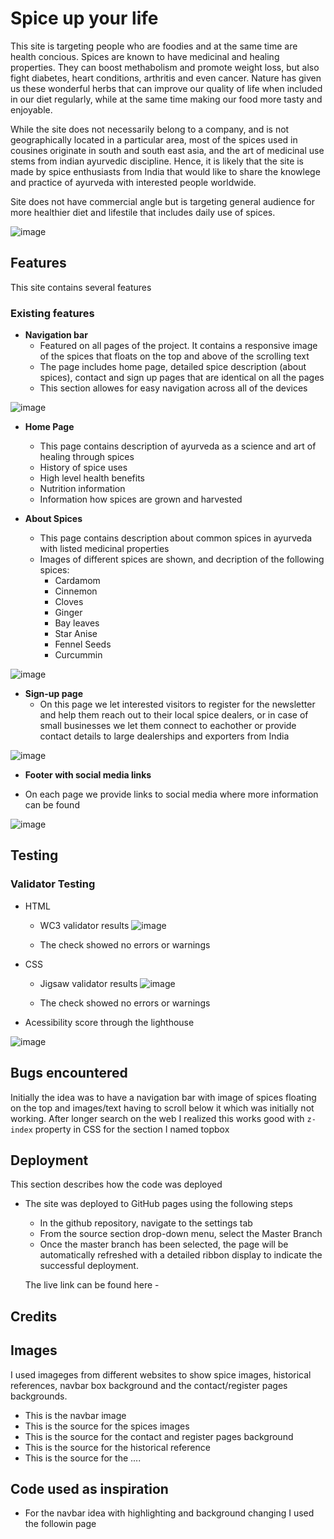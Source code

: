 


# Spice up your life

This site is targeting people who are foodies and at the same time are health concious. Spices are known to have medicinal and healing properties. They can boost methabolism and promote weight loss, but also fight diabetes, heart conditions, arthritis and even cancer. Nature has given us these wonderful herbs that can improve our quality of life when included in our diet regularly, while at the same time making our food more tasty and enjoyable.

While the site does not necessarily belong to a company, and is not geographically located in a particular area, most of the spices used in cousines originate in south and south east asia, and the art of medicinal use stems from indian ayurvedic discipline. Hence, it is likely that the site is made by spice enthusiasts from India that would like to share the knowlege and practice of ayurveda with interested people worldwide. 

Site does not have commercial angle but is targeting general audience for more healthier diet and lifestile that includes daily use of spices. 

![image](https://user-images.githubusercontent.com/18726183/131258560-c6da0ec4-d152-40dc-a7ba-406ac1d4057b.png)

## Features

This site contains several features

### Existing features

- __Navigation bar__
    - Featured on all pages of the project. It contains a responsive image of the spices that floats on the top and above of the scrolling text
    - The page includes home page, detailed spice description (about spices), contact and sign up pages that are identical on all the pages
    - This section allowes for easy navigation across all of the devices

![image](https://user-images.githubusercontent.com/18726183/131258599-d84eb5a9-9513-4d1d-a4d7-4da42a06380b.png)


- __Home Page__
  - This page contains description of ayurveda as a science and art of healing through spices
  - History of spice uses
  - High level health benefits
  - Nutrition information
  - Information how spices are grown and harvested

- __About Spices__

  - This page contains description about common spices in ayurveda with listed medicinal properties
  - Images of different spices are shown, and decription of the following spices:
    - Cardamom
    - Cinnemon
    - Cloves
    - Ginger
    - Bay leaves
    - Star Anise
    - Fennel Seeds
    - Curcummin

![image](https://user-images.githubusercontent.com/18726183/131258655-93d5935b-8ae9-405f-952d-e4f4b6fc0869.png) 



- __Sign-up page__
  - On this page we let interested visitors to register for the newsletter and help them reach out to their local spice dealers, or in case of small businesses we let them connect to eachother or provide contact details to large dealerships and exporters from India

![image](https://user-images.githubusercontent.com/18726183/131258846-048012c5-78b3-4d91-a54d-c1b87789e930.png)

 - __Footer with social media links__
 
 - On each page we provide links to social media where more information can be found
 
 ![image](https://user-images.githubusercontent.com/18726183/131258897-a1d4cc4f-4465-4dcb-928b-0bb902e7a00a.png)


## Testing

### Validator Testing

- HTML
    - WC3 validator results
     ![image](https://user-images.githubusercontent.com/18726183/131259203-1f5a52af-5b60-42b5-8b6e-e187107f7c50.png)

    - The check showed no errors or warnings

- CSS
    - Jigsaw validator results
![image](https://user-images.githubusercontent.com/18726183/131259343-dc420ffa-1b2f-442c-b626-d8bf943dbe16.png)

    - The check showed no errors or warnings
    
 - Acessibility score through the lighthouse

![image](https://user-images.githubusercontent.com/18726183/131259529-2c7d9e41-9a49-49cf-b718-a18d4fbc3106.png)




## Bugs encountered

Initially the idea was to have a navigation bar with image of spices floating on the top and images/text having to scroll below it which was initially not working. After longer search on the web I realized this works good with ```z-index``` property in CSS for the section I named topbox

## Deployment

This section describes how the code was deployed

- The site was deployed to GitHub pages using the following steps
  - In the github repository, navigate to the settings tab
  - From the source section drop-down menu, select the Master Branch
  - Once the master branch has been selected, the page will be automatically refreshed with a detailed ribbon display to indicate the successful deployment.

  The live link can be found here - 

## Credits 

## Images 
I used imageges from different websites to show spice images, historical references, navbar box background and the contact/register pages backgrounds. 
* This is the navbar image
* This is the source for the spices images
* This is the source for the contact and register pages background
* This is the source for the historical reference
* This is the source for the ....

## Code used as inspiration
* For the navbar idea with highlighting and background changing I used the followin page


